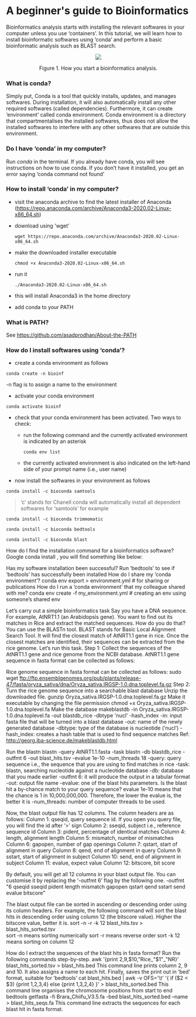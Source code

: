 # **A beginner's guide to Bioinformatics** <br />


Bioinformatics analysis starts with installing the relevant softwares in your computer unless you use ‘containers’. In this tutorial, we will learn how to install bioinformatic softwares using ‘conda’ and perform a basic bioinformatic analysis such as BLAST search.


<p align="center">
  <img 
    src="https://github.com/asadprodhan/A-beginner-s-guide-to-Bioinformatics/blob/main/A_beginner%E2%80%99s_guide_to_Bioinformatics.png"
  >
</p>
<p align = "center">
Figure 1. How you start a bioinformatics analysis.
</p>


### **What is conda?**

Simply put, Conda is a tool that quickly installs, updates, and manages softwares. During installation, it will also automatically install any other required softwares (called dependencies). Furthermore, it can create ‘environment’ called conda environment. Conda environment is a directory that compartmentalises the installed softwares, thus does not allow the installed softwares to interfere with any other softwares that are outside this environment.


### **Do I have ‘conda’ in my computer?**

Run *conda* in the terminal. If you already have conda, you will see instructions on how to use conda. If you don’t have it installed, you get an error saying ‘conda command not found’


### **How to install ‘conda’ in my computer?**

- visit the anaconda archive to find the latest installer of Anaconda (https://repo.anaconda.com/archive/Anaconda3-2020.02-Linux-x86_64.sh) 
- download using 'wget' 


  ```
  wget https://repo.anaconda.com/archive/Anaconda3-2020.02-Linux-x86_64.sh
  ```
  
  
- make the downloaded installer executable


  ```
  chmod +x Anaconda3-2020.02-Linux-x86_64.sh
  ```
  
  
- run it
  ```
  ./Anaconda3-2020.02-Linux-x86_64.sh
  ```
  
  
- this will install Anaconda3 in the home directory


- add conda to your PATH


### **What is PATH?**


See https://github.com/asadprodhan/About-the-PATH 



### **How do I install softwares using ‘conda’?**

- create a conda environment as follows 


```
conda create -n bioinf
```

-n flag is to assign a name to the environment


- activate your conda environment


```
conda activate bioinf
```


- check that your conda environment has been activated. Two ways to check:


  - run the following command and the currently activated environment is indicated by an asterisk 
  
  
    ```
    conda env list
    ```
  
  
  - the currently activated environment is also indicated on the left-hand side of your prompt name (i.e., user name)
  
  
- now install the softwares in your environment as follows


```
conda install -c bioconda samtools
```

> ‘c’ stands for Chanell 
> conda will automatically install all dependent softwares for ‘samtools’ for example


```
conda install -c bioconda trimmomatic
```


```
conda install -c bioconda bedtools
```


```
conda install -c bioconda blast 
```



How do I find the installation command for a bioinformatics software?
Google conda install <name of the software>, you will find something like below:
 
Has my software installation been successful?
Run ‘bedtools’ to see if ‘bedtools’ has successfully been installed
How do I share my ‘conda environment’?
conda env export > environment.yml # for sharing or publications
How do I run a ‘conda environment’ that my colleague shared with me?
conda env create -f my_environment.yml # creating an env using someone’s shared env





Let’s carry out a simple bioinformatics task
Say you have a DNA sequence. For example, AtNRT1.1 (an Arabidopsis gene). You want to find out its matches in Rice and extract the matched sequences. How do you do that?
You can use the BLASTn tool. BLAST stands for Basic Local Alignment Search Tool. It will find the closest match of AtNRT1.1 gene in rice. Once the closest matches are identified, their sequences can be extracted from the rice genome.
Let’s run this task.
Step 1: Collect the sequences of the AtNRT1.1 gene and rice genome from the NCBI database.
AtNRT1.1 gene sequence in fasta format can be collected as follows:

Rice genome sequence in fasta format can be collected as follows:
sudo wget ftp://ftp.ensemblgenomes.org/pub/plants/release-47/fasta/oryza_sativa/dna/Oryza_sativa.IRGSP-1.0.dna.toplevel.fa.gz
Step 2: Turn the rice genome sequence into a searchable blast database
Unzip the downloaded file.
gunzip Oryza_sativa.IRGSP-1.0.dna.toplevel.fa.gz
Make it executable by changing the file permission
chmod +x Oryza_sativa.IRGSP-1.0.dna.toplevel.fa
Make the database
makeblastdb -in Oryza_sativa.IRGSP-1.0.dna.toplevel.fa -out blastdb_rice -dbtype 'nucl' -hash_index
-in: input fasta file that will be turned into a blast database
-out: name of the newly generated database
-dbtype: type of the database is nucleotide (‘nucl’)
-hash_index: creates a hash table that is used to find sequence matches
Ref: http://georg.iba-science.de/makeblastdb.html

Run the blastn
blastn -query AtNRT1.1.fasta -task blastn -db blastdb_rice -outfmt 6 -out blast_hits.tsv -evalue 1e-10 -num_threads 18 
-query: query sequence i.e., the sequence that you are using to find matches in rice
-task: blastn, searching nucleotide against a nucleotide database
-db: database that you made earlier
-outfmt 6: it will produce the output in a tabular format
-out: output file name
-evalue: one of the blast hits parameters. Is the blast hit a by-chance match to your query sequence? evalue 1e-10 means that the chance is 1 in 10,000,000,000. Therefore, the lower the evalue is, the better it is
-num_threads: number of computer threads to be used. 

Now, the blast output file has 12 columns. The column headers are as follows:
Column 1: qseqid, query sequence id. If you open you query file, you will find the id after ‘>’ sign
Column 2: sseqid, subject i.e., reference sequence id
Column 3: pident, percentage of identical matches
Column 4: length, alignment length 
Column 5: mismatch, number of mismatches
Column 6: gapopen, number of gap openings
Column 7: qstart, start of alignment in query
Column 8: qend, end of alignment in query
Column 9: sstart, start of alignment in subject
Column 10: send, end of alignment in subject
Column 11: evalue, expect value
Column 12: bitscore, bit score

By default, you will get all 12 columns in your blast output file.
You can customise it by replacing the ‘-outfmt 6’ flag by the following one. 
-outfmt "6 qseqid sseqid pident length mismatch gapopen qstart qend sstart send evalue bitscore"

The blast output file can be sorted in ascending or descending order using its column headers. For example, the following command will sort the blast hits in descending order using column 12 (the bitscore value). Higher the bitscore value, better it is.
sort -n -r -k 12 blast_hits.tsv > blast_hits_sorted.tsv  
sort -n means sorting numerically
sort -r means reverse order
sort -k 12 means sorting on column 12

How do I extract the sequences of the blast hits in fasta format?
Run the following commands step-by-step.
awk '{print $2,$9,$10,"Rice_"$1"_"NR}' blast_hits_sorted.tsv > blast_hits.bed
This command line prints column 2, 9 and 10. It also assigns a name to each hit. Finally, saves the print out in ‘bed’ format, suitable for ‘bedtools’ 
cat  blast_hits.bed | awk -v OFS='\t' '{ if ($2 < $3) {print $1,$2,$3,$4} else {print $1,$3,$2,$4} }' >  blast_hits_sorted.bed
This command line organises the chromosome positions from start to end
bedtools getfasta -fi Brara_Chiifu_V3.5.fa -bed blast_hits_sorted.bed –name > blast_hits_seqs.fa
This command line extracts the sequences for each blast hit in fasta format.

